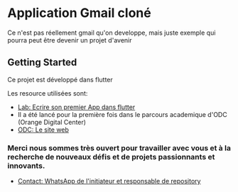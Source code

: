 # Application Gmail cloné

Ce n'est pas réellement gmail qu'on developpe, mais juste exemple qui pourra peut être devenir un projet d'avenir

## Getting Started

Ce projet est développé dans flutter 

Les resource utilisées sont:

- [Lab: Ecrire son premier App dans flutter](https://docs.flutter.dev/get-started/codelab)
- Il a été lancé pour la première fois dans le parcours academique d'ODC (Orange Digital Center)
- [ODC: Le site web](https://www.orangedigitalcenters.com/country/cd/home)

### Merci nous sommes très ouvert pour travailler avec vous et à la recherche de nouveaux défis et de projets passionnants et innovants.
- [Contact: WhatsApp de l'initiateur et responsable de repository](https://wa.me/message/UUMHGR24V2IKC1)
